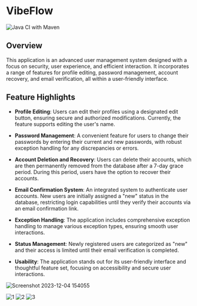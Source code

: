 # VibeFlow
![Java CI with Maven](https://github.com/oxygenxml-incubator/oxygen-account/workflows/Java%20CI%20with%20Maven/badge.svg)

## Overview
This application is an advanced user management system designed with a focus on security, user experience, and efficient interaction. It incorporates a range of features for profile editing, password management, account recovery, and email verification, all within a user-friendly interface.

## Feature Highlights

- **Profile Editing**: Users can edit their profiles using a designated edit button, ensuring secure and authorized modifications. Currently, the feature supports editing the user's name.

- **Password Management**: A convenient feature for users to change their passwords by entering their current and new passwords, with robust exception handling for any discrepancies or errors.

- **Account Deletion and Recovery**: Users can delete their accounts, which are then permanently removed from the database after a 7-day grace period. During this period, users have the option to recover their accounts.

- **Email Confirmation System**: An integrated system to authenticate user accounts. New users are initially assigned a "new" status in the database, restricting login capabilities until they verify their accounts via an email confirmation link.

- **Exception Handling**: The application includes comprehensive exception handling to manage various exception types, ensuring smooth user interactions.

- **Status Management**: Newly registered users are categorized as "new" and their access is limited until their email verification is completed.

- **Usability**: The application stands out for its user-friendly interface and thoughtful feature set, focusing on accessibility and secure user interactions.

![Screenshot 2023-12-04 154055](https://github.com/matrex32/VibeFlow/assets/118893406/89a5a8bf-48ae-4bf7-bc1f-ffd687007cfe)

![1](https://github.com/matrex32/VibeFlow/assets/118893406/9b17f366-6638-464a-b4e5-5552140b7205)
![2](https://github.com/matrex32/VibeFlow/assets/118893406/a4646be4-278c-4436-a2da-3d8b34966d79)
![3](https://github.com/matrex32/VibeFlow/assets/118893406/254c6548-fc46-47c4-a57a-b52104c73163)
